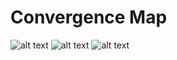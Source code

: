 # Convergence Map

![alt text](/images/KappaMap_0_FPGR.png)
![alt text](/images/KappaMap_1_FPGR.png)
![alt text](/images/KappaMap_2_FPGR.png)
